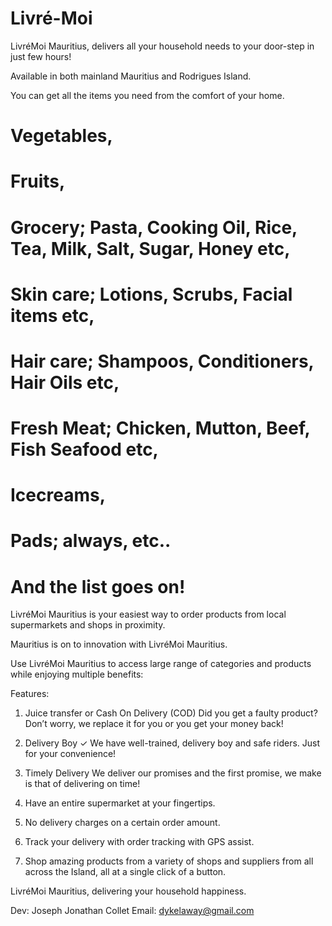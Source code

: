 # Livré-Moi
LivréMoi Mauritius, delivers all your household needs to your door-step in just few hours!

Available in both mainland Mauritius and Rodrigues Island.

You can get all the items you need from the comfort of your home.
# Vegetables,
# Fruits,
# Grocery; Pasta, Cooking Oil, Rice, Tea, Milk, Salt, Sugar, Honey etc,
# Skin care; Lotions, Scrubs, Facial items etc,
# Hair care; Shampoos, Conditioners, Hair Oils etc,
# Fresh Meat; Chicken, Mutton, Beef, Fish Seafood etc,
# Icecreams,
# Pads; always, etc..
# And the list goes on!

LivréMoi Mauritius is your easiest way to order products from local supermarkets and shops in proximity.

Mauritius is on to innovation with LivréMoi Mauritius.

Use LivréMoi Mauritius to access large range of categories and products while enjoying multiple benefits:

Features:
1. Juice transfer or Cash On Delivery (COD)
Did you get a faulty product? Don’t worry, we replace it for you or you get your money back!

2. Delivery Boy ✓
We have well-trained, delivery boy and safe riders. Just for your convenience!

3. Timely Delivery
We deliver our promises and the first promise, we make is that of delivering on time!

4. Have an entire supermarket at your fingertips.

5. No delivery charges on a certain order amount.

8. Track your delivery with order tracking with GPS assist.

9. Shop amazing products from a variety of shops and suppliers from all across the Island, all at a single click of a button.


LivréMoi Mauritius, delivering your household happiness.

Dev: Joseph Jonathan Collet
Email: dykelaway@gmail.com
